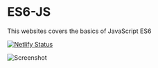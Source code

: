 # ES6-JS
This websites covers the basics of JavaScript ES6

[![Netlify Status](https://api.netlify.com/api/v1/badges/362b532c-5da5-4d80-a5e9-bfe81e6c23c3/deploy-status)](https://app.netlify.com/sites/jses6/deploys)

![Screenshot](https://github.com/Rohail30/ES6-JS/edit/main/README.md/main/ss.jpg)
